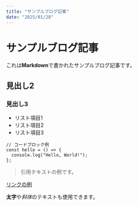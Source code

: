 ```yaml
---
title: "サンプルブログ記事"
date: "2025/01/28"
---
```


# サンプルブログ記事

これは**Markdown**で書かれたサンプルブログ記事です。

## 見出し2

### 見出し3

- リスト項目1
- リスト項目2
- リスト項目3

```
// コードブロック例
const hello = () => {
  console.log("Hello, World!");
};
```

> 引用テキストの例です。

[リンクの例](https://example.com)

**太字**や*斜体*のテキストも使用できます。
